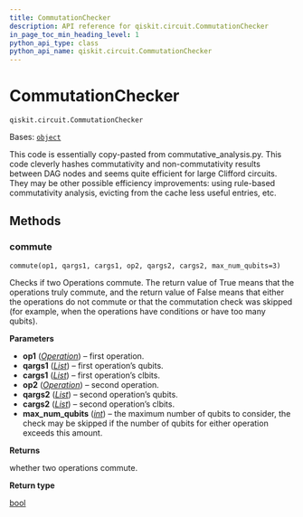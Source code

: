 ```yaml
---
title: CommutationChecker
description: API reference for qiskit.circuit.CommutationChecker
in_page_toc_min_heading_level: 1
python_api_type: class
python_api_name: qiskit.circuit.CommutationChecker
---
```


# CommutationChecker

<span id="qiskit.circuit.CommutationChecker" />

`qiskit.circuit.CommutationChecker`

Bases: [`object`](https://docs.python.org/3/library/functions.html#object "(in Python v3.12)")

This code is essentially copy-pasted from commutative\_analysis.py. This code cleverly hashes commutativity and non-commutativity results between DAG nodes and seems quite efficient for large Clifford circuits. They may be other possible efficiency improvements: using rule-based commutativity analysis, evicting from the cache less useful entries, etc.

## Methods

### commute

<span id="qiskit.circuit.CommutationChecker.commute" />

`commute(op1, qargs1, cargs1, op2, qargs2, cargs2, max_num_qubits=3)`

Checks if two Operations commute. The return value of True means that the operations truly commute, and the return value of False means that either the operations do not commute or that the commutation check was skipped (for example, when the operations have conditions or have too many qubits).

**Parameters**

*   **op1** ([*Operation*](qiskit.circuit.Operation "qiskit.circuit.operation.Operation")) – first operation.
*   **qargs1** ([*List*](https://docs.python.org/3/library/typing.html#typing.List "(in Python v3.12)")) – first operation’s qubits.
*   **cargs1** ([*List*](https://docs.python.org/3/library/typing.html#typing.List "(in Python v3.12)")) – first operation’s clbits.
*   **op2** ([*Operation*](qiskit.circuit.Operation "qiskit.circuit.operation.Operation")) – second operation.
*   **qargs2** ([*List*](https://docs.python.org/3/library/typing.html#typing.List "(in Python v3.12)")) – second operation’s qubits.
*   **cargs2** ([*List*](https://docs.python.org/3/library/typing.html#typing.List "(in Python v3.12)")) – second operation’s clbits.
*   **max\_num\_qubits** ([*int*](https://docs.python.org/3/library/functions.html#int "(in Python v3.12)")) – the maximum number of qubits to consider, the check may be skipped if the number of qubits for either operation exceeds this amount.

**Returns**

whether two operations commute.

**Return type**

[bool](https://docs.python.org/3/library/functions.html#bool "(in Python v3.12)")

